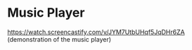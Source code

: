 # Music Player
https://watch.screencastify.com/v/JYM7UtbUHqf5JqDHr6ZA    (demonstration of the music player)
